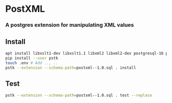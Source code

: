 # PostXML
### A postgres extension for manipulating XML values

## Install
```sh
apt install libxslt1-dev libxslt1.1 libxml2 libxml2-dev postgresql-16 postgresql-server-dev-16
pip install --user pstk
touch .env # Add .., ..
pstk --extension --schema-path=postxml--1.0.sql . install
```

## Test
```sh
pstk --extension --schema-path=postxml--1.0.sql . test --replace
```